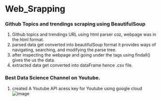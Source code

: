 # Web_Srapping



### Github Topics and trendings scraping using BeautifulSoup

1. Github topics and trendings URL using html parser coz, webpage was in the html format.
2. parsed data get converted into beautifulSoup format it provides ways of navigating, searching, and modifying the parse tree.
3. after inspecting the webpage and going under the tags using findall() gives the us the data.
4. extracted data get converted into dataFrame hence .csv file.

### Best Data Science Channel on Youtube.
1. created A Youtube API acess key for Youtube using google cloud
![image](https://user-images.githubusercontent.com/73512374/179802244-c7d34076-92fd-4c2c-8171-93418629f153.png)

